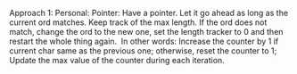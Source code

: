 Approach 1: Personal: Pointer: Have a pointer. Let it go ahead as long as the current ord matches. Keep track of the max length. If the ord does not match, change the ord to the new one, set the length tracker to 0 and then restart the whole thing again.
​
In other words: Increase the counter by 1 if current char same as the previous one; otherwise, reset the counter to 1; Update the max value of the counter during each iteration.